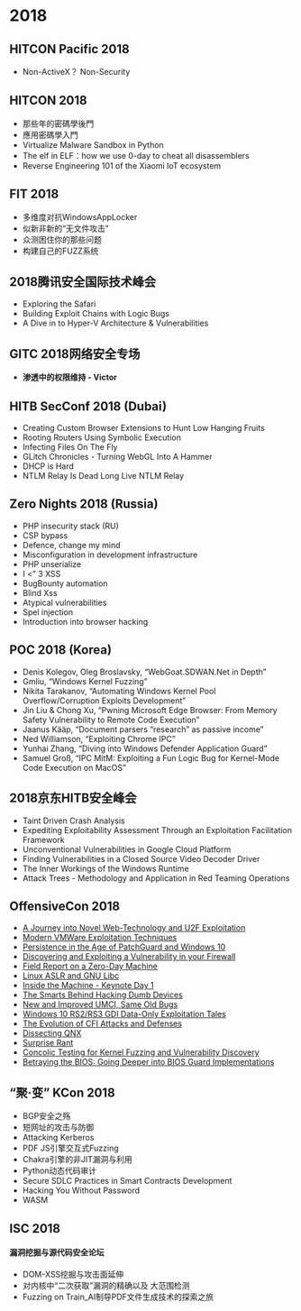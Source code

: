 # 2018

## HITCON Pacific 2018
 - Non-ActiveX？ Non-Security
## HITCON 2018
 - 那些年的密碼學後門
 - 應用密碼學入門
 - Virtualize Malware Sandbox in Python
 - The elf in ELF：how we use 0-day to cheat all disassemblers
 - Reverse Engineering 101 of the Xiaomi IoT ecosystem

## FIT 2018
- 多维度对抗WindowsAppLocker
- 似新非新的“无文件攻击”
- 众测困住你的那些问题
- 构建自己的FUZZ系统

 ## 2018腾讯安全国际技术峰会
  - Exploring the Safari
  - Building Exploit Chains with Logic Bugs
  - A Dive in to Hyper-V Architecture & Vulnerabilities

## GITC 2018网络安全专场
 - **渗透中的权限维持 - Victor**

## HITB SecConf 2018 (Dubai)
 - Creating Custom Browser Extensions to Hunt Low Hanging Fruits
 - Rooting Routers Using Symbolic Execution
 - Infecting Files On The Fly
 - GLitch Chronicles - Turning WebGL Into A Hammer
 - DHCP is Hard
 - NTLM Relay Is Dead Long Live NTLM Relay

## Zero Nights 2018 (Russia)
 - PHP insecurity stack (RU)
 - CSP bypass
 - Defence, change my mind
 - Misconfiguration in development infrastructure
 - PHP unserialize
 - I <” 3 XSS
 - BugBounty automation
 - Blind Xss
 - Atypical vulnerabilities
 - Spel injection
 - Introduction into browser hacking

## POC 2018 (Korea)
 - Denis Kolegov, Oleg Broslavsky, “WebGoat.SDWAN.Net in Depth”
 - Gmliu, “Windows Kernel Fuzzing”
 - Nikita Tarakanov, “Automating Windows Kernel Pool Overflow/Corruption Exploits Development”
 - Jin Liu & Chong Xu, “Pwning Microsoft Edge Browser: From Memory Safety Vulnerability to Remote Code Execution”
 - Jaanus Kääp, “Document parsers “research” as passive income”
 - Ned Williamson, “Exploiting Chrome IPC”
 - Yunhai Zhang, “Diving into Windows Defender Application Guard”
 - Samuel Groß, “IPC MitM: Exploiting a Fun Logic Bug for Kernel-Mode Code Execution on MacOS”

 ## 2018京东HITB安全峰会
 - Taint Driven Crash Analysis
 - Expediting Exploitability Assessment Through an Exploitation Facilitation Framework
 - Unconventional Vulnerabilities in Google Cloud Platform
 - Finding Vulnerabilities in a Closed Source Video Decoder Driver
 - The Inner Workings of the Windows Runtime
 - Attack Trees - Methodology and Application in Red Teaming Operations

## OffensiveCon 2018
- [A Journey into Novel Web-Technology and U2F Exploitation](https://www.youtube.com/watch?v=pUa6nWWTO4o)
- [Modern VMWare Exploitation Techniques](https://www.youtube.com/watch?v=UzMpw3-VZl8)
- [Persistence in the Age of PatchGuard and Windows 10](https://www.youtube.com/watch?v=dpG97TBR3Ys)
- [Discovering and Exploiting a Vulnerability in your Firewall](https://www.youtube.com/watch?v=eDyxBgIUaR8)
- [Field Report on a Zero-Day Machine](https://www.youtube.com/watch?v=VTIdiJO1r20)
- [Linux ASLR and GNU Libc](https://www.youtube.com/watch?v=D4Q_ad-ORq4)
- [Inside the Machine - Keynote Day 1](https://www.youtube.com/watch?v=Rh5lDM8O4MA)
- [The Smarts Behind Hacking Dumb Devices](https://www.youtube.com/watch?v=yU1BrY1ZB2o)
- [New and Improved UMCI, Same Old Bugs](https://www.youtube.com/watch?v=02QMna-Jp1I)
- [Windows 10 RS2/RS3 GDI Data-Only Exploitation Tales](https://www.youtube.com/watch?v=SmHBsUMRYvg)
- [The Evolution of CFI Attacks and Defenses](https://www.youtube.com/watch?v=oOqpl-2rMTw)
- [Dissecting QNX](https://www.youtube.com/watch?v=oStklD6wP-4)
- [Surprise Rant](https://www.youtube.com/watch?v=VTic5d13u2E)
- [Concolic Testing for Kernel Fuzzing and Vulnerability Discovery](https://www.youtube.com/watch?v=mpfKN1URqdQ)
- [Betraying the BIOS: Going Deeper into BIOS Guard Implementations](https://www.youtube.com/watch?v=kSQVGFbTfqE)

## “聚·变” KCon 2018
- BGP安全之殇
- 短网址的攻击与防御
- Attacking Kerberos
- PDF JS引擎交互式Fuzzing
- Chakra引擎的非JIT漏洞与利用
- Python动态代码审计
- Secure SDLC Practices in Smart Contracts Development
- Hacking You Without Password
- WASM

## ISC 2018

#### 漏洞挖掘与源代码安全论坛

- DOM-XSS挖掘与攻击面延伸
- 对内核中“二次获取”漏洞的精确以及 大范围检测
- Fuzzing on Train_AI制导PDF文件生成技术的探索之旅